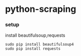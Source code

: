 # python-scraping

### setup
install beautifulsoup,requests
```
sudo pip install beautifulsoup4
sudo pip install requests
```
